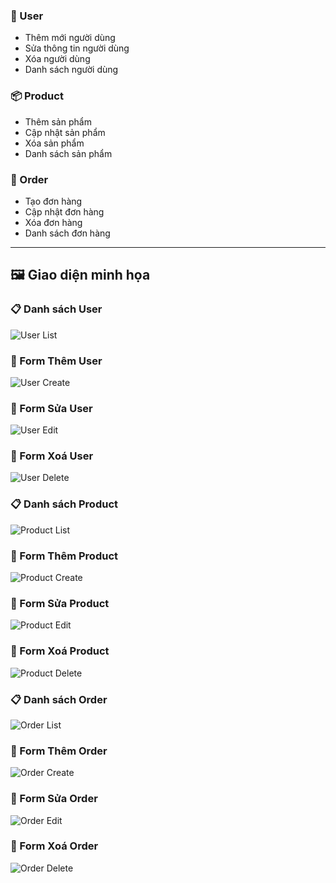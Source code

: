 ### 👤 User

- Thêm mới người dùng
- Sửa thông tin người dùng
- Xóa người dùng
- Danh sách người dùng

### 📦 Product

- Thêm sản phẩm
- Cập nhật sản phẩm
- Xóa sản phẩm
- Danh sách sản phẩm

### 🧾 Order

- Tạo đơn hàng
- Cập nhật đơn hàng
- Xóa đơn hàng
- Danh sách đơn hàng

---

## 🖼️ Giao diện minh họa

### 📋 Danh sách User

![User List](assets/image.png)

### 📝 Form Thêm User

![User Create](assets/image-1.png)

### 📝 Form Sửa User

![User Edit](assets/image-2.png)

### 📝 Form Xoá User

![User Delete](assets/image-3.png)

### 📋 Danh sách Product

![Product List](assets/image-4.png)

### 📝 Form Thêm Product

![Product Create](assets/image-5.png)

### 📝 Form Sửa Product

![Product Edit](assets/image-7.png)

### 📝 Form Xoá Product

![Product Delete](assets/image-6.png)

### 📋 Danh sách Order

![Order List](assets/image-8.png)

### 📝 Form Thêm Order

![Order Create](assets/image-9.png)

### 📝 Form Sửa Order

![Order Edit](assets/image-10.png)

### 📝 Form Xoá Order

![Order Delete](assets/image-11.png)
